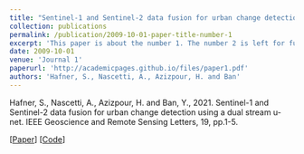 ```yaml
---
title: "Sentinel-1 and Sentinel-2 data fusion for urban change detection using a dual stream u-net"
collection: publications
permalink: /publication/2009-10-01-paper-title-number-1
excerpt: 'This paper is about the number 1. The number 2 is left for future work.'
date: 2009-10-01
venue: 'Journal 1'
paperurl: 'http://academicpages.github.io/files/paper1.pdf'
authors: 'Hafner, S., Nascetti, A., Azizpour, H. and Ban'
---
```


Hafner, S., Nascetti, A., Azizpour, H. and Ban, Y., 2021. Sentinel-1 and Sentinel-2 data fusion for urban change detection using a dual stream u-net. IEEE Geoscience and Remote Sensing Letters, 19, pp.1-5.

[[Paper](http://academicpages.github.io/files/paper1.pdf)] [[Code]()]
